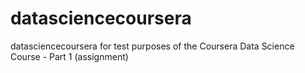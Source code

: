 datasciencecoursera
===================

datasciencecoursera for test purposes of the Coursera Data Science Course - Part 1 (assignment)
